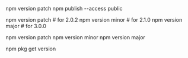 npm version patch
npm publish --access public

npm version patch # for 2.0.2
npm version minor # for 2.1.0 
npm version major # for 3.0.0

npm version patch
npm version minor
npm version major

npm pkg get version
